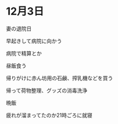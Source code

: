 # 12月3日

妻の退院日

早起きして病院に向かう

病院で精算とか

昼飯食う

帰りがけに赤ん坊用の石鹸、搾乳機などを買う

帰って荷物整理、グッズの消毒洗浄

晩飯

疲れが溜まってたのか21時ごろに就寝
